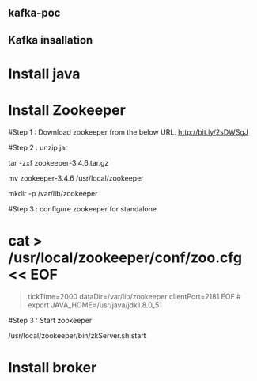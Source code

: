 ## kafka-poc


## Kafka insallation 
# Install java
# Install Zookeeper


#Step 1 : Download zookeeper from the below URL.
http://bit.ly/2sDWSgJ


#Step 2 : unzip jar

tar -zxf zookeeper-3.4.6.tar.gz 

mv zookeeper-3.4.6 /usr/local/zookeeper 

mkdir -p /var/lib/zookeeper 

#Step 3 : configure zookeeper for standalone

# cat > /usr/local/zookeeper/conf/zoo.cfg << EOF
> tickTime=2000
> dataDir=/var/lib/zookeeper
> clientPort=2181
> EOF # export JAVA_HOME=/usr/java/jdk1.8.0_51 


#Step 3 : Start zookeeper

/usr/local/zookeeper/bin/zkServer.sh start
 


# Install broker



